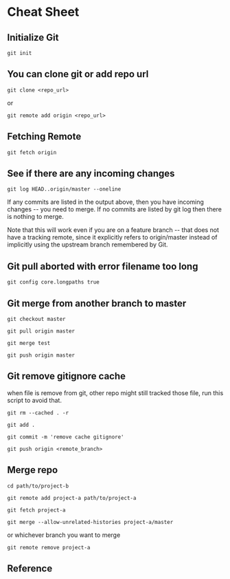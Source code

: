 # Cheat Sheet

## Initialize Git

`git init`

## You can clone git or add repo url

`git clone <repo_url>`

or

`git remote add origin <repo_url>`

## Fetching Remote

`git fetch origin`

## See if there are any incoming changes

`git log HEAD..origin/master --oneline`

If any commits are listed in the output above, then you have incoming changes -- you need to merge. If no commits are listed by git log then there is nothing to merge.

Note that this will work even if you are on a feature branch -- that does not have a tracking remote, since it explicitly refers to origin/master instead of implicitly using the upstream branch remembered by Git.

## Git pull aborted with error filename too long

`git config core.longpaths true`

## Git merge from another branch to master

`git checkout master`

`git pull origin master`

`git merge test`

`git push origin master`

## Git remove gitignore cache

when file is remove from git, other repo might still tracked those file, run this script to avoid that.

`git rm --cached . -r`

`git add .`

`git commit -m 'remove cache gitignore'`

`git push origin <remote_branch>`

## Merge repo

`cd path/to/project-b`

`git remote add project-a path/to/project-a`

`git fetch project-a`

`git merge --allow-unrelated-histories project-a/master`

or whichever branch you want to merge

`git remote remove project-a`

## Reference